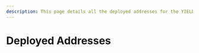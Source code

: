 ```yaml
---
description: This page details all the deployed addresses for the YIELD lending protocol
---
```


# Deployed Addresses


